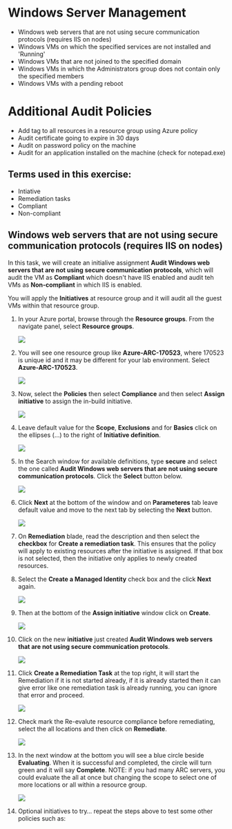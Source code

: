 # Windows Server Management
  * Windows web servers that are not using secure communication protocols (requires IIS on nodes) 
  * Windows VMs on which the specified services are not installed and 'Running' 
  * Windows VMs that are not joined to the specified domain 
  * Windows VMs in which the Administrators group does not contain only the specified members 
  * Windows VMs with a pending reboot
  
# Additional Audit Policies
  * Add tag to all resources in a resource group using Azure policy 
  * Audit certificate going to expire in 30 days 
  * Audit on password policy on the machine 
  * Audit for an application installed on the machine (check for notepad.exe)
  
## Terms used in this exercise:
   * Intiative
   * Remediation tasks
   * Compliant
   * Non-compliant

## Windows web servers that are not using secure communication protocols (requires IIS on nodes)

In this task, we will create an initialive assignment **Audit Windows web servers that are not using secure communication protocols**, which will audit the VM as **Compliant** which doesn't have IIS enabled and audit teh VMs as **Non-compliant** in which IIS is enabled.

You will apply the **Initiatives** at resource group and it will audit all the guest VMs within that resource group.

1. In your Azure portal, browse through the **Resource groups**. From the navigate panel, select **Resource groups**.

   ![](./images/lunchResourceGroup.png)

1. You will see one resource group like **Azure-ARC-170523**, where 170523 is unique id and it may be different for your lab
environment. Select **Azure-ARC-170523**.

   ![](./images/azure-arc-170523.png) 
   
1. Now, select the **Policies** then select **Compliance** and then select **Assign initiative** to assign the in-build initiative.
   
   ![](./images/gotointiative.png)
   
1. Leave default value for the **Scope**, **Exclusions** and for **Basics** click on the ellipses (…) to the right of **Initiative definition**.

   ![](./images/selectdefination.png)
   
1. In the Search window for available definitions, type **secure** and select the one called **Audit Windows web servers that are not using secure communication protocols**. Click the **Select** button below.

   ![](./images/selectsecurecommunicationprotocols.png)
   
1. Click **Next** at the bottom of the window and on **Parameteres** tab leave default value and move to the next tab by selecting the **Next** button.

   ![](./images/nexttoparameter.png)
    
1. On **Remediation** blade, read the description and then select the **checkbox** for **Create a remediation task**. This ensures that the policy will apply to existing resources after the initiative is assigned. If that box is not selected, then the initiative only applies to newly created resources.

1. Select the **Create a Managed Identity** check box and the click **Next** again.

   ![](./images/nexttoparameter.png)
   
1. Then at the bottom of the **Assign initiative** window click on **Create**.

   ![](./images/createsecureinitiative.png)
   
1. Click on the new **initiative** just created **Audit Windows web servers that are not using secure communication protocols**.

   ![](./images/createsecureinitiative.png)
   
1. Click **Create a Remediation Task** at the top right, it will start the Remediation if it is not started already, if it is already started then it can give error like one remediation task is already running, you can ignore that error and proceed.

   ![](./images/remediation.png)
   
1. Check mark the Re-evalute resource compliance before remediating, select the all locations and then click on **Remediate**.

   ![](./images/newremediation.png)
   
1. In the next window at the bottom you will see a blue circle beside **Evaluating**. When it is successful and completed, the circle will turn green and it will say **Complete**. NOTE: if you had many ARC servers, you could evaluate the all at once but changing the scope to select one of more locations or all within a resource group.

   ![](./images/evaluating.png)
   
1. Optional initiatives to try… repeat the steps above to test some other policies such as:

 


